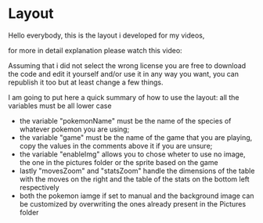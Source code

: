# Layout
Hello everybody, this is the layout i developed for my videos,

for more in detail explanation please watch this video: 

Assuming that i did not select the wrong license you are free to download the code and edit it yourself and/or use it in any way you want, you can republish it too but at least change a few things.

I am going to put here a quick summary of how to use the layout:
all the variables must be all lower case
- the variable "pokemonName" must be the name of the species of whatever pokemon you are using;
- the variable "game" must be the name of the game that you are playing, copy the values in the comments above it if you are unsure;
- the variable "enableImg" allows you to chose wheter to use no image, the one in the pictures folder or the sprite based on the game
- lastly "movesZoom" and "statsZoom" handle the dimensions of the table with the moves on the right and the table of the stats on the bottom left respectively
- both the pokemon iamge if set to manual and the background image can be customized by overwriting the ones already present in the Pictures folder